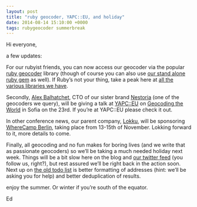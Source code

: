 ```yaml
--- 
layout: post
title: "ruby geocoder, YAPC::EU, and holiday"
date: 2014-08-14 15:10:00 +0000
tags: rubygeocoder summerbreak
---
```

Hi everyone, 

a few updates:

For our rubyist friends, you can now access our geocoder via the popular [ruby geocoder](http://www.rubygeocoder.com/) library (though of course you can also use [our stand alone ruby gem](https://github.com/lokku/ruby-opencage-geocoder) as well). If Ruby’s not your thing, take a peak here at [all the various libraries we have](http://geocoder.opencagedata.com/code.html). 

Secondly, [Alex Balhatchet](https://twitter.com/kaokun), CTO of our sister brand [Nestoria](http://nestoria.com/) (one of the geocoders we query), will be giving a talk at [YAPC::EU](http://act.yapc.eu/ye2014/) on [Geocoding the World](http://act.yapc.eu/ye2014/talk/5655) in Sofia on the 23rd. If you’re at YAPC::EU please check it out. 

In other conference news, our parent company, [Lokku](http://lokku.com/), will be sponsoring [WhereCamp Berlin](http://wherecamp.de/), taking place from 13-15th of November. Lokking forward to it, more details to come.

Finally, all geocoding and no fun makes for boring lives (and we write that as passionate geocoders) so we’ll be taking a much needed holiday next week. Things will be a bit slow here on the blog and [our twitter feed](https://twitter.com/opencagedata) (you follow us, right?), but rest assured we’ll be right back in the action soon. Next up on [the old todo list](https://github.com/lokku/opencagedata-roadmap) is better formatting of addresses (hint: we’ll be asking you for help) and better deduplication of results.

enjoy the summer. Or winter if you’re south of the equator.

Ed